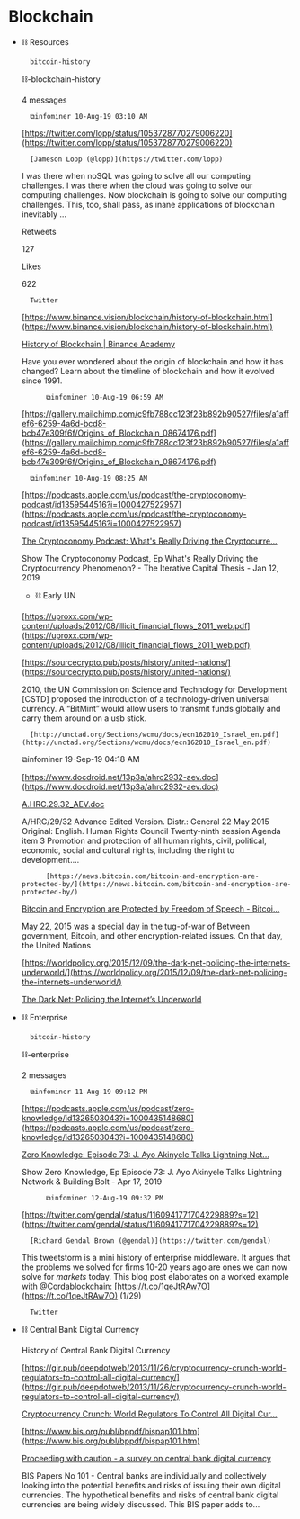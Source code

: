 # Blockchain

- ⛓ Resources

        bitcoin-history

    ⛓-blockchain-history

    4 messages

        ⧉infominer 10-Aug-19 03:10 AM

    [https://twitter.com/lopp/status/1053728770279006220](https://twitter.com/lopp/status/1053728770279006220)

        [Jameson Lopp (@lopp)](https://twitter.com/lopp)

    I was there when noSQL was going to solve all our computing challenges. I was there when the cloud was going to solve our computing challenges. Now blockchain is going to solve our computing challenges. This, too, shall pass, as inane applications of blockchain inevitably ...

    Retweets

    127

    Likes

    622

        Twitter

    [https://www.binance.vision/blockchain/history-of-blockchain.html](https://www.binance.vision/blockchain/history-of-blockchain.html)

    [History of Blockchain | Binance Academy](https://www.binance.vision/blockchain/history-of-blockchain.html)

    Have you ever wondered about the origin of blockchain and how it has changed? Learn about the timeline of blockchain and how it evolved since 1991.

            ⧉infominer 10-Aug-19 06:59 AM

    [https://gallery.mailchimp.com/c9fb788cc123f23b892b90527/files/a1affef6-6259-4a6d-bcd8-bcb47e309f6f/Origins_of_Blockchain_08674176.pdf](https://gallery.mailchimp.com/c9fb788cc123f23b892b90527/files/a1affef6-6259-4a6d-bcd8-bcb47e309f6f/Origins_of_Blockchain_08674176.pdf)

        ⧉infominer 10-Aug-19 08:25 AM

    [https://podcasts.apple.com/us/podcast/the-cryptoconomy-podcast/id1359544516?i=1000427522957](https://podcasts.apple.com/us/podcast/the-cryptoconomy-podcast/id1359544516?i=1000427522957)

    [‎The Cryptoconomy Podcast: What's Really Driving the Cryptocurre...](https://podcasts.apple.com/us/podcast/the-cryptoconomy-podcast/id1359544516?i=1000427522957)

    ‎Show The Cryptoconomy Podcast, Ep What's Really Driving the Cryptocurrency Phenomenon? - The Iterative Capital Thesis - Jan 12, 2019

    - ⛓ Early UN

    [https://uproxx.com/wp-content/uploads/2012/08/illicit_financial_flows_2011_web.pdf](https://uproxx.com/wp-content/uploads/2012/08/illicit_financial_flows_2011_web.pdf)

    [https://sourcecrypto.pub/posts/history/united-nations/](https://sourcecrypto.pub/posts/history/united-nations/)

    2010, the UN Commission on Science and Technology for Development [CSTD] proposed the introduction of a technology-driven universal currency. A “BitMint” would allow users to transmit funds globally and carry them around on a usb stick.

    

        [http://unctad.org/Sections/wcmu/docs/ecn162010_Israel_en.pdf](http://unctad.org/Sections/wcmu/docs/ecn162010_Israel_en.pdf)

    ⧉infominer 19-Sep-19 04:18 AM

    [https://www.docdroid.net/13p3a/ahrc2932-aev.doc](https://www.docdroid.net/13p3a/ahrc2932-aev.doc)

    [A.HRC.29.32_AEV.doc](https://www.docdroid.net/13p3a/ahrc2932-aev.doc)

    A/HRC/29/32 Advance Edited Version. Distr.: General 22 May 2015 Original: English. Human Rights Council Twenty-ninth session Agenda item 3 Promotion and protection of all human rights, civil, political, economic, social and cultural rights, including the right to development....

            [https://news.bitcoin.com/bitcoin-and-encryption-are-protected-by/](https://news.bitcoin.com/bitcoin-and-encryption-are-protected-by/)

    [Bitcoin and Encryption are Protected by Freedom of Speech - Bitcoi...](https://news.bitcoin.com/bitcoin-and-encryption-are-protected-by/)

    May 22, 2015 was a special day in the tug-of-war of Between government, Bitcoin, and other encryption-related issues. On that day, the United Nations

    [https://worldpolicy.org/2015/12/09/the-dark-net-policing-the-internets-underworld/](https://worldpolicy.org/2015/12/09/the-dark-net-policing-the-internets-underworld/)

    [The Dark Net: Policing the Internet’s Underworld](https://worldpolicy.org/2015/12/09/the-dark-net-policing-the-internets-underworld/)

- ⛓ Enterprise

        bitcoin-history

    ⛓-enterprise

    2 messages

        ⧉infominer 11-Aug-19 09:12 PM

    [https://podcasts.apple.com/us/podcast/zero-knowledge/id1326503043?i=1000435148680](https://podcasts.apple.com/us/podcast/zero-knowledge/id1326503043?i=1000435148680)

    [‎Zero Knowledge: Episode 73: J. Ayo Akinyele Talks Lightning Net...](https://podcasts.apple.com/us/podcast/zero-knowledge/id1326503043?i=1000435148680)

    ‎Show Zero Knowledge, Ep Episode 73: J. Ayo Akinyele Talks Lightning Network & Building Bolt - Apr 17, 2019

            ⧉infominer 12-Aug-19 09:32 PM

    [https://twitter.com/gendal/status/1160941771704229889?s=12](https://twitter.com/gendal/status/1160941771704229889?s=12)

        [Richard Gendal Brown (@gendal)](https://twitter.com/gendal)

    This tweetstorm is a mini history of enterprise middleware. It argues that the problems we solved for firms 10-20 years ago are ones we can now solve for *markets* today. This blog post elaborates on a worked example with @Cordablockchain: [https://t.co/1qeJtRAw7O](https://t.co/1qeJtRAw7O) (1/29)

        Twitter

- ⛓ Central Bank Digital Currency

    History of Central Bank Digital Currency

    [https://gir.pub/deepdotweb/2013/11/26/cryptocurrency-crunch-world-regulators-to-control-all-digital-currency/](https://gir.pub/deepdotweb/2013/11/26/cryptocurrency-crunch-world-regulators-to-control-all-digital-currency/)

    [Cryptocurrency Crunch: World Regulators To Control All Digital Cur...](https://gir.pub/deepdotweb/2013/11/26/cryptocurrency-crunch-world-regulators-to-control-all-digital-currency/)

    [https://www.bis.org/publ/bppdf/bispap101.htm](https://www.bis.org/publ/bppdf/bispap101.htm)

    [Proceeding with caution - a survey on central bank digital currency](https://www.bis.org/publ/bppdf/bispap101.htm)

    BIS Papers No 101 - Central banks are individually and collectively looking into the potential benefits and risks of issuing their own digital currencies. The hypothetical benefits and risks of central bank digital currencies are being widely discussed. This BIS paper adds to...